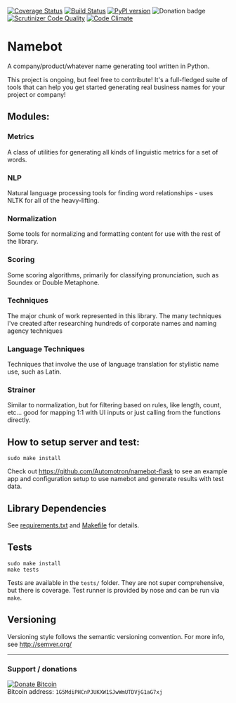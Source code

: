 [![Coverage Status](https://coveralls.io/repos/christabor/namebot/badge.svg?branch=master&service=github)](https://coveralls.io/github/christabor/namebot?branch=master)
[![Build Status](https://travis-ci.org/christabor/namebot.svg?branch=master)](https://travis-ci.org/christabor/namebot)
[![PyPI version](https://badge.fury.io/py/namebot.svg)](http://badge.fury.io/py/namebot)
![Donation badge](https://img.shields.io/gratipay/christabor.svg)
[![Scrutinizer Code Quality](https://scrutinizer-ci.com/g/christabor/namebot/badges/quality-score.png?b=master)](https://scrutinizer-ci.com/g/christabor/namebot/?branch=master)
[![Code Climate](https://codeclimate.com/github/christabor/namebot/badges/gpa.svg)](https://codeclimate.com/github/christabor/namebot)

# Namebot
A company/product/whatever name generating tool written in Python.

This project is ongoing, but feel free to contribute! It's a full-fledged suite of tools that can help you get started generating real business names for your project or company!

## Modules:

### Metrics
A class of utilities for generating all kinds of linguistic metrics for a set of words.

### NLP
Natural language processing tools for finding word relationships - uses NLTK for all of the heavy-lifting.

### Normalization
Some tools for normalizing and formatting content for use with the rest of the library.

### Scoring
Some scoring algorithms, primarily for classifying pronunciation, such as Soundex or Double Metaphone.

### Techniques
The major chunk of work represented in this library. The many techniques I've created after researching hundreds of corporate names and naming agency techniques

### Language Techniques
Techniques that involve the use of language translation for stylistic name use, such as Latin.

### Strainer
Similar to normalization, but for filtering based on rules, like length, count, etc... good for mapping 1:1 with UI inputs or just calling from the functions directly.

## How to setup server and test:

```
sudo make install
```

Check out https://github.com/Automotron/namebot-flask to see an example app
and configuration setup to use namebot and generate results with test data.

## Library Dependencies
See [requirements.txt](requirements.txt) and [Makefile](Makefile) for details.

## Tests

```
sudo make install
make tests
```

Tests are available in the `tests/` folder. They are not super comprehensive, but there is coverage. Test runner is provided by nose and can be run via `make`.

## Versioning

Versioning style follows the semantic versioning convention. For more info, see http://semver.org/

----

### Support / donations
<div class="donate-button">
    <a class="donate-button-link" href="#">
        <img src="http://ef3ae845b6eed6ec4024-8a0a46e5f1a5cc9854958bc3503f0f88.r40.cf1.rackcdn.com/donate_64.png" alt="Donate Ƀitcoin" />
    </a>
    <div class="bitcoin-address">Ƀitcoin address: <code>1G5MdiPHCnPJUKXW1SJwWmUTDVjG1aG7xj</code></div>
</div>
